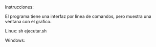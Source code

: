 Instrucciones:

El programa tiene una interfaz por linea de comandos, 
pero muestra una ventana con el grafico.

Linux:
    sh ejecutar.sh
    
Windows:
